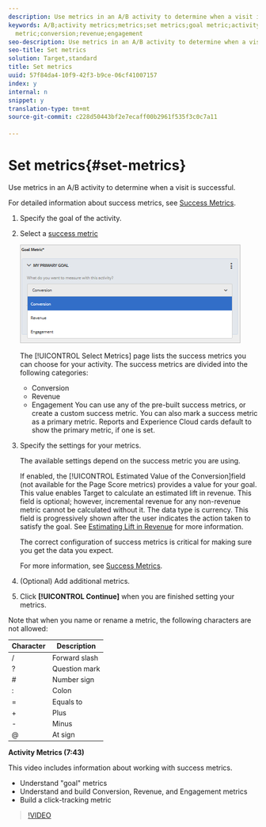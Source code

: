 ```yaml
---
description: Use metrics in an A/B activity to determine when a visit is successful.
keywords: A/B;activity metrics;metrics;set metrics;goal metric;activity settings;success
  metric;conversion;revenue;engagement
seo-description: Use metrics in an A/B activity to determine when a visit is successful.
seo-title: Set metrics
solution: Target,standard
title: Set metrics
uuid: 57f84da4-10f9-42f3-b9ce-06cf41007157
index: y
internal: n
snippet: y
translation-type: tm+mt
source-git-commit: c228d50443bf2e7ecaff00b2961f535f3c0c7a11

---
```



# Set metrics{#set-metrics}

Use metrics in an A/B activity to determine when a visit is successful.

For detailed information about success metrics, see [Success Metrics](../../../c-activities/r-success-metrics/r-success-metrics.md#reference_D011575C85DA48E989A244593D9B9924).

1. Specify the goal of the activity.
1. Select a [success metric](../../../c-activities/r-success-metrics/r-success-metrics.md#reference_D011575C85DA48E989A244593D9B9924)

   ![](assets/ab_metrics.png)

   The [!UICONTROL Select Metrics] page lists the success metrics you can choose for your activity. The success metrics are divided into the following categories:

   * Conversion
   * Revenue
   * Engagement
   You can use any of the pre-built success metrics, or create a custom success metric. You can also mark a success metric as a primary metric. Reports and Experience Cloud cards default to show the primary metric, if one is set.
1. Specify the settings for your metrics.

   The available settings depend on the success metric you are using.

   If enabled, the [!UICONTROL Estimated Value of the Conversion]field (not available for the Page Score metrics) provides a value for your goal. This value enables Target to calculate an estimated lift in revenue. This field is optional; however, incremental revenue for any non-revenue metric cannot be calculated without it. The data type is currency. This field is progressively shown after the user indicates the action taken to satisfy the goal. See [Estimating Lift in Revenue](../../../administrating-target/r-target-account-preferences/c-estimating-lift-in-revenue.md#concept_32F875D8F91349CE86AF391F65BEAEEE) for more information.

   The correct configuration of success metrics is critical for making sure you get the data you expect.

   For more information, see [Success Metrics](../../../c-activities/r-success-metrics/r-success-metrics.md#reference_D011575C85DA48E989A244593D9B9924).
1. (Optional) Add additional metrics.
1. Click **[!UICONTROL Continue]** when you are finished setting your metrics.

Note that when you name or rename a metric, the following characters are not allowed:

| Character | Description |
|--- |--- |
| / | Forward slash |
| ? | Question mark |
| # | Number sign |
| : | Colon |
| = | Equals to |
| + | Plus |
| - | Minus |
| @ | At sign |

**Activity Metrics (7:43)**

This video includes information about working with success metrics.

* Understand "goal" metrics
* Understand and build Conversion, Revenue, and Engagement metrics
* Build a click-tracking metric

>[!VIDEO](https://www.youtube.com/watch?v=oCMD2SymhoI)
